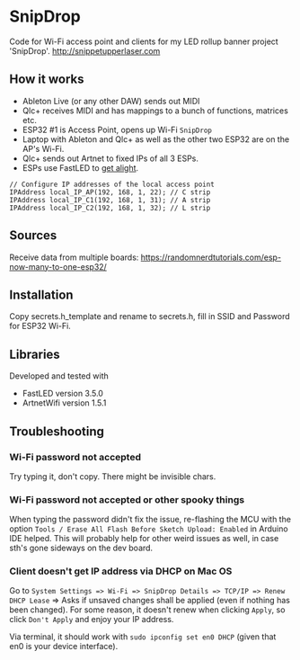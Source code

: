 # SnipDrop
Code for Wi-Fi access point and clients for my LED rollup banner project 'SnipDrop'.
http://snippetupperlaser.com

## How it works
* Ableton Live (or any other DAW) sends out MIDI
* Qlc+ receives MIDI and has mappings to a bunch of functions, matrices etc.
* ESP32 #1 is Access Point, opens up Wi-Fi ``SnipDrop``
* Laptop with Ableton and Qlc+ as well as the other two ESP32 are on the AP's Wi-Fi.
* Qlc+ sends out Artnet to fixed IPs of all 3 ESPs.
* ESPs use FastLED to [get alight](https://i.ytimg.com/vi/rTCefc-uuEw/maxresdefault.jpg).

```
// Configure IP addresses of the local access point
IPAddress local_IP_AP(192, 168, 1, 22); // C strip
IPAddress local_IP_C1(192, 168, 1, 31); // A strip
IPAddress local_IP_C2(192, 168, 1, 32); // L strip
```

## Sources
Receive data from multiple boards: https://randomnerdtutorials.com/esp-now-many-to-one-esp32/

## Installation
Copy secrets.h_template and rename to secrets.h, fill in SSID and Password for ESP32 Wi-Fi.

## Libraries
Developed and tested with
* FastLED version 3.5.0
* ArtnetWifi version 1.5.1

## Troubleshooting

### Wi-Fi password not accepted
Try typing it, don't copy. There might be invisible chars.

### Wi-Fi password not accepted or other spooky things
When typing the password didn't fix the issue, re-flashing the MCU with the option ``Tools / Erase All Flash Before Sketch Upload: Enabled`` in Arduino IDE helped. This will probably help for other weird issues as well, in case sth's gone sideways on the dev board.

### Client doesn't get IP address via DHCP on Mac OS
Go to ``System Settings => Wi-Fi => SnipDrop Details => TCP/IP => Renew DHCP Lease`` => Asks if unsaved changes shall be applied (even if nothing has been changed). For some reason, it doesn't renew when clicking ``Apply``, so click ``Don't Apply`` and enjoy your IP address.

Via terminal, it should work with ``sudo ipconfig set en0 DHCP`` (given that en0 is your device interface).